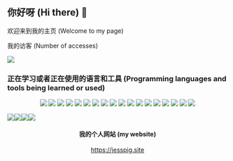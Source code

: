 ## 你好呀 (Hi there) 👋

欢迎来到我的主页 (Welcome to my page) 

我的访客 (Number of accesses)

![](https://profile-counter.glitch.me/jesspig/count.svg)

<!--
**jesspig/jesspig** is a ✨ _special_ ✨ repository because its `README.md` (this file) appears on your GitHub profile.

Here are some ideas to get you started:

- 🔭 I’m currently working on ...
- 🌱 I’m currently learning ...
- 👯 I’m looking to collaborate on ...
- 🤔 I’m looking for help with ...
- 💬 Ask me about ...
- 📫 How to reach me: ...
- 😄 Pronouns: ...
- ⚡ Fun fact: ...
-->
<!-- 
![](https://github-readme-stats.vercel.app/api?username=jesspig&show_icons=true&theme=dracula&locale=cn&count_private=true&line_height=40) ![](https://github-readme-stats.vercel.app/api/top-langs/?username=jesspig&theme=dracula) 
-->
### 正在学习或者正在使用的语言和工具 (Programming languages and tools being learned or used)

<div align="center"> 
  <img src="https://img.shields.io/badge/-HTML5-E34F26?style=flat-square&logo=html5&logoColor=white">
  <img src="https://img.shields.io/badge/-CSS3-1572B6?style=flat-square&logo=css3&logoColor=white">
  <img src="https://img.shields.io/badge/-JavaScript-F7DF1E?style=flat-square&logo=javascript&logoColor=white">
  <img src="https://img.shields.io/badge/-Markdown-000000?style=flat-square&logo=markdown&logoColor=white">
  <img src="https://img.shields.io/badge/-npm-CB3837?style=flat-square&logo=npm&logoColor=white">
  <img src="https://img.shields.io/badge/-Yarn-2C8EBB?style=flat-square&logo=yarn&logoColor=white">
  <img src="https://img.shields.io/badge/-git-F05032?style=flat-square&logo=git&logoColor=white">
  <img src="https://img.shields.io/badge/-GitHub-181717?style=flat-square&logo=github&logoColor=white">
<!--   <img src="https://img.shields.io/badge/-Typescript-3178C6?style=flat-square&logo=typescript&logoColor=white"> -->
  <img src="https://img.shields.io/badge/-Sass-CC6699?style=flat-square&logo=sass&logoColor=white">
  <img src="https://img.shields.io/badge/-Vue-4FC08D?style=flat-square&logo=vue.js&logoColor=white">
<!--   <img src="https://img.shields.io/badge/-Electron-47848F?style=flat-square&logo=electron&logoColor=white"> -->
  <img src="https://img.shields.io/badge/-C-A8B9CC?style=flat-square&logo=c&logoColor=white">
  <img src="https://img.shields.io/badge/-C++-00599C?style=flat-square&logo=cplusplus&logoColor=white">
  <img src="https://img.shields.io/badge/-Go-00ADD8?style=flat-square&logo=go&logoColor=white">
<!--   <img src="https://img.shields.io/badge/-Hyperledger-2F3134?style=flat-square&logo=hyperledger&logoColor=white"> -->
  <img src="https://img.shields.io/badge/-Python-3776AB?style=flat-square&logo=python&logoColor=white">
<!--   <img src="https://img.shields.io/badge/-PyTorch-EE4C2C?style=flat-square&logo=python&logoColor=white"> -->
  <img src="https://img.shields.io/badge/-NumPy-013243?style=flat-square&logo=numpy&logoColor=white">
  <img src="https://img.shields.io/badge/-Java-007396?style=flat-square&logo=java&logoColor=white">
  <img src="https://img.shields.io/badge/-MySql-4479A1?style=flat-square&logo=mysql&logoColor=white">
<!--   <img src="https://img.shields.io/badge/-Redis-DC382D?style=flat-square&logo=redis&logoColor=white"> -->
  <img src="https://img.shields.io/badge/-PostgreSql-4169E1?style=flat-square&logo=postgresql&logoColor=white">
<!--   <img src="https://img.shields.io/badge/-Rust-000000?style=flat-square&logo=rust&logoColor=white"> -->
<!--   <img src="https://img.shields.io/badge/-WebAssembly-654FF0?style=flat-square&logo=webassembly&logoColor=white"> -->
</div>

<!--
<div align="center" class="lang">
  <img src="https://github-readme-stats.vercel.app/api?username=jesspig&show_icons=true&theme=radical&count_private=true&hide_border=true">
<*--   <img src="https://github-readme-stats.vercel.app/api/top-langs/?username=jesspig&theme=radical&hide=html,css&layout=compact"> --*>
  <img src="https://github-readme-stats.vercel.app/api/top-langs/?username=jesspig&theme=radical&hide_border=true&layout=compact&hide=html">
<*--   <img src="https://github-readme-stats.vercel.app/api?username=jesspig&show_icons=true&theme=dracula&locale=cn&count_private=true"> --*>
<*--   <img src="https://github-readme-stats.vercel.app/api/top-langs/?username=jesspig&theme=dracula&locale=cn&hide=html,css&layout=compact"> --*>
  <img src="https://stats.justsong.cn/api/leetcode/?username=jesspig&cn=true&theme=dark">
  <img src="https://stats.justsong.cn/api/csdn?id=weixin_42355240&theme=dark">
</div>
-->

![](https://github-readme-stats.vercel.app/api?username=jesspig&show_icons=true&theme=radical&count_private=true&hide_border=true)![](https://github-readme-stats.vercel.app/api/top-langs/?username=jesspig&theme=radical&hide_border=true&layout=compact&hide=html)![](https://stats.justsong.cn/api/leetcode/?username=jesspig&cn=true&theme=dark)![](https://stats.justsong.cn/api/csdn?id=weixin_42355240&theme=dark)  

<div align="center"> 
<h4>我的个人网站 (my website)</h4>
<a href="https://jesspig.site">https://jesspig.site</a>
</div>
